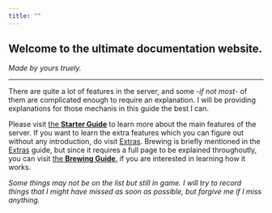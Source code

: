 ```yaml
---
title: ""
---
```


## Welcome to the **ultimate** documentation website.
*Made by yours truely.*

---

There are quite a lot of features in the server, and some *-if not most-* of them are complicated enough to require an explanation. I will be providing explanations for those mechanis in this guide the best I can.

Please visit [the **Starter Guide**](guide.md) to learn more about the main features of the server. If you want to learn the extra features which you can figure out without any introduction, do visit [Extras](extras.md). Brewing is briefly mentioned in the [Extras](extras.md) guide, but since it requires a full page to be explained throughoutly, you can visit [the **Brewing Guide**.](brewing.md) if you are interested in learning how it works.

*Some things may not be on the list but still in game. I will try to record things that I might have missed as soon as possible, but forgive me if I miss anything.*
